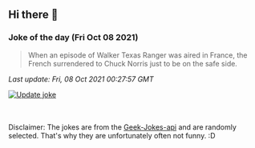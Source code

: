 ## Hi there 👋

### Joke of the day (Fri Oct 08 2021)
<!-- joke -->
>When an episode of Walker Texas Ranger was aired in France, the French surrendered to Chuck Norris just to be on the safe side.
<!-- /joke -->

*Last update: Fri, 08 Oct 2021 00:27:57 GMT*

[![Update joke](https://github.com/nclskfm/nclskfm/actions/workflows/joke.yml/badge.svg)](https://github.com/nclskfm/nclskfm/actions/workflows/joke.yml)

<br><br>
Disclaimer: The jokes are from the [Geek-Jokes-api](https://github.com/sameerkumar18/geek-joke-api) and are randomly selected. That's why they are unfortunately often not funny. :D
